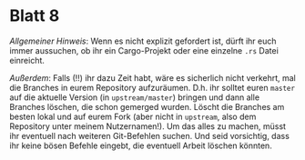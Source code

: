 Blatt 8
=======

*Allgemeiner Hinweis*: Wenn es nicht explizit gefordert ist, dürft ihr euch immer aussuchen, ob ihr ein Cargo-Projekt oder eine einzelne `.rs` Datei einreicht.

*Außerdem*: Falls (!!) ihr dazu Zeit habt, wäre es sicherlich nicht verkehrt, mal die Branches in eurem Repository aufzuräumen. D.h. ihr solltet euren `master` auf die aktuelle Version (in `upstream/master`) bringen und dann alle Branches löschen, die schon gemerged wurden. Löscht die Branches am besten lokal und auf eurem Fork (aber nicht in `upstream`, also dem Repository unter meinem Nutzernamen!). Um das alles zu machen, müsst ihr eventuell nach weiteren Git-Befehlen suchen. Und seid vorsichtig, dass ihr keine bösen Befehle eingebt, die eventuell Arbeit löschen könnten.
